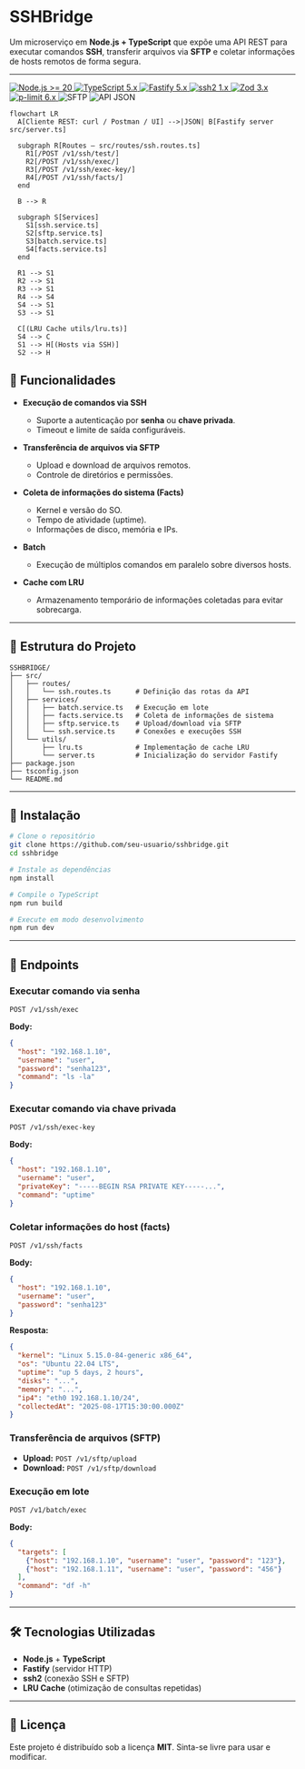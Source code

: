 # SSHBridge

Um microserviço em **Node.js + TypeScript** que expõe uma API REST para executar comandos **SSH**, transferir arquivos via **SFTP** e coletar informações de hosts remotos de forma segura.

---

<!-- Badges do stack -->
<p align="left">
  <a href="https://nodejs.org/">
    <img alt="Node.js >= 20" src="https://img.shields.io/badge/node-%3E%3D20.0.0-339933?logo=nodedotjs&logoColor=white">
  </a>
  <a href="https://www.typescriptlang.org/">
    <img alt="TypeScript 5.x" src="https://img.shields.io/badge/typescript-5.x-3178C6?logo=typescript&logoColor=white">
  </a>
  <a href="https://fastify.dev/">
    <img alt="Fastify 5.x" src="https://img.shields.io/badge/fastify-5.x-000000?logo=fastify&logoColor=white">
  </a>
  <a href="https://www.npmjs.com/package/ssh2">
    <img alt="ssh2 1.x" src="https://img.shields.io/badge/ssh2-1.x-4B275F">
  </a>
  <a href="https://www.npmjs.com/package/zod">
    <img alt="Zod 3.x" src="https://img.shields.io/badge/zod-3.x-3E67B1">
  </a>
  <a href="https://www.npmjs.com/package/p-limit">
    <img alt="p-limit 6.x" src="https://img.shields.io/badge/p--limit-6.x-8A2BE2?logo=npm&logoColor=white">
  </a>
  <img alt="SFTP" src="https://img.shields.io/badge/SFTP-supported-00B4D8">
  <img alt="API JSON" src="https://img.shields.io/badge/API-JSON-333333">
</p>

<!-- Gráfico Mermaid (compatível com GitHub) -->
```mermaid
flowchart LR
  A[Cliente REST: curl / Postman / UI] -->|JSON| B[Fastify server src/server.ts]

  subgraph R[Routes — src/routes/ssh.routes.ts]
    R1[/POST /v1/ssh/test/]
    R2[/POST /v1/ssh/exec/]
    R3[/POST /v1/ssh/exec-key/]
    R4[/POST /v1/ssh/facts/]
  end

  B --> R

  subgraph S[Services]
    S1[ssh.service.ts]
    S2[sftp.service.ts]
    S3[batch.service.ts]
    S4[facts.service.ts]
  end

  R1 --> S1
  R2 --> S1
  R3 --> S1
  R4 --> S4
  S4 --> S1
  S3 --> S1

  C[(LRU Cache utils/lru.ts)]
  S4 --> C
  S1 --> H[(Hosts via SSH)]
  S2 --> H

```

## 🚀 Funcionalidades

* **Execução de comandos via SSH**

  * Suporte a autenticação por **senha** ou **chave privada**.
  * Timeout e limite de saída configuráveis.

* **Transferência de arquivos via SFTP**

  * Upload e download de arquivos remotos.
  * Controle de diretórios e permissões.

* **Coleta de informações do sistema (Facts)**

  * Kernel e versão do SO.
  * Tempo de atividade (uptime).
  * Informações de disco, memória e IPs.

* **Batch**

  * Execução de múltiplos comandos em paralelo sobre diversos hosts.

* **Cache com LRU**

  * Armazenamento temporário de informações coletadas para evitar sobrecarga.

---

## 📂 Estrutura do Projeto

```
SSHBRIDGE/
├── src/
│   ├── routes/
│   │   └── ssh.routes.ts      # Definição das rotas da API
│   ├── services/
│   │   ├── batch.service.ts   # Execução em lote
│   │   ├── facts.service.ts   # Coleta de informações de sistema
│   │   ├── sftp.service.ts    # Upload/download via SFTP
│   │   └── ssh.service.ts     # Conexões e execuções SSH
│   └── utils/
│       ├── lru.ts             # Implementação de cache LRU
│       └── server.ts          # Inicialização do servidor Fastify
├── package.json
├── tsconfig.json
└── README.md
```

---

## 🔧 Instalação

```bash
# Clone o repositório
git clone https://github.com/seu-usuario/sshbridge.git
cd sshbridge

# Instale as dependências
npm install

# Compile o TypeScript
npm run build

# Execute em modo desenvolvimento
npm run dev
```

---

## 📡 Endpoints

### Executar comando via senha

```http
POST /v1/ssh/exec
```

**Body:**

```json
{
  "host": "192.168.1.10",
  "username": "user",
  "password": "senha123",
  "command": "ls -la"
}
```

### Executar comando via chave privada

```http
POST /v1/ssh/exec-key
```

**Body:**

```json
{
  "host": "192.168.1.10",
  "username": "user",
  "privateKey": "-----BEGIN RSA PRIVATE KEY-----...",
  "command": "uptime"
}
```

### Coletar informações do host (facts)

```http
POST /v1/ssh/facts
```

**Body:**

```json
{
  "host": "192.168.1.10",
  "username": "user",
  "password": "senha123"
}
```

**Resposta:**

```json
{
  "kernel": "Linux 5.15.0-84-generic x86_64",
  "os": "Ubuntu 22.04 LTS",
  "uptime": "up 5 days, 2 hours",
  "disks": "...",
  "memory": "...",
  "ip4": "eth0 192.168.1.10/24",
  "collectedAt": "2025-08-17T15:30:00.000Z"
}
```

### Transferência de arquivos (SFTP)

* **Upload:** `POST /v1/sftp/upload`
* **Download:** `POST /v1/sftp/download`

### Execução em lote

```http
POST /v1/batch/exec
```

**Body:**

```json
{
  "targets": [
    {"host": "192.168.1.10", "username": "user", "password": "123"},
    {"host": "192.168.1.11", "username": "user", "password": "456"}
  ],
  "command": "df -h"
}
```

---

## 🛠 Tecnologias Utilizadas

* **Node.js** + **TypeScript**
* **Fastify** (servidor HTTP)
* **ssh2** (conexão SSH e SFTP)
* **LRU Cache** (otimização de consultas repetidas)

---

## 📜 Licença

Este projeto é distribuído sob a licença **MIT**. Sinta-se livre para usar e modificar.
